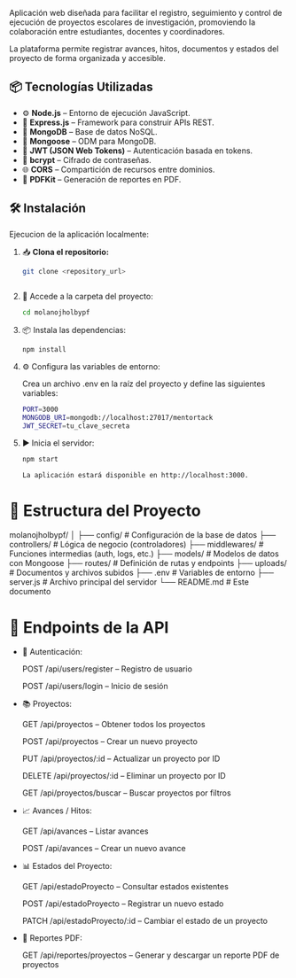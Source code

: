 Aplicación web diseñada para facilitar el registro, seguimiento y control de ejecución de proyectos escolares de investigación, promoviendo la colaboración entre estudiantes, docentes y coordinadores.

La plataforma permite registrar avances, hitos, documentos y estados del proyecto de forma organizada y accesible.


## 📦 Tecnologías Utilizadas

- ⚙️ **Node.js** – Entorno de ejecución JavaScript.
- 🧭 **Express.js** – Framework para construir APIs REST.
- 🍃 **MongoDB** – Base de datos NoSQL.
- 🧬 **Mongoose** – ODM para MongoDB.
- 🔐 **JWT (JSON Web Tokens)** – Autenticación basada en tokens.
- 🧂 **bcrypt** – Cifrado de contraseñas.
- 🌐 **CORS** – Compartición de recursos entre dominios.
- 📄 **PDFKit** – Generación de reportes en PDF.

## 🛠️ Instalación
Ejecucion de la aplicación localmente:

1. 📥 **Clona el repositorio:**
   ```bash
   git clone <repository_url>
    
2. 📂 Accede a la carpeta del proyecto:
    ```bash
    cd molanojholbypf
    
3. 📦 Instala las dependencias:
    ```bash
    npm install
    
4. ⚙️ Configura las variables de entorno:

    Crea un archivo .env en la raíz del proyecto y define las siguientes variables:
    ```bash
    PORT=3000
    MONGODB_URI=mongodb://localhost:27017/mentortack
    JWT_SECRET=tu_clave_secreta
    
5. ▶️ Inicia el servidor:
    ```bash
    npm start
    
    La aplicación estará disponible en http://localhost:3000.

# 📁 Estructura del Proyecto

molanojholbypf/
    │
    ├── config/           # Configuración de la base de datos
    ├── controllers/      # Lógica de negocio (controladores)
    ├── middlewares/      # Funciones intermedias (auth, logs, etc.)
    ├── models/           # Modelos de datos con Mongoose
    ├── routes/           # Definición de rutas y endpoints
    ├── uploads/          # Documentos y archivos subidos
    ├── .env              # Variables de entorno
    ├── server.js         # Archivo principal del servidor
    └── README.md         # Este documento

# 🔌 Endpoints de la API

- 🔐 Autenticación:

    POST /api/users/register – Registro de usuario

    POST /api/users/login – Inicio de sesión

- 📚 Proyectos:

    GET /api/proyectos – Obtener todos los proyectos

    POST /api/proyectos – Crear un nuevo proyecto

    PUT /api/proyectos/:id – Actualizar un proyecto por ID

    DELETE /api/proyectos/:id – Eliminar un proyecto por ID

    GET /api/proyectos/buscar – Buscar proyectos por filtros

- 📈 Avances / Hitos:

    GET /api/avances – Listar avances

    POST /api/avances – Crear un nuevo avance

- 📊 Estados del Proyecto:

    GET /api/estadoProyecto – Consultar estados existentes

    POST /api/estadoProyecto – Registrar un nuevo estado

    PATCH /api/estadoProyecto/:id – Cambiar el estado de un proyecto

- 🧾 Reportes PDF:

    GET /api/reportes/proyectos – Generar y descargar un reporte PDF de proyectos

